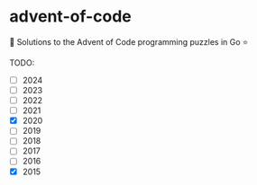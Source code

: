 # advent-of-code

🎄 Solutions to the Advent of Code programming puzzles in Go ⭐

TODO:

- [ ] 2024
- [ ] 2023
- [ ] 2022
- [ ] 2021
- [x] 2020
- [ ] 2019
- [ ] 2018
- [ ] 2017
- [ ] 2016
- [x] 2015
